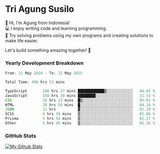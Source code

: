 # Tri Agung Susilo

👋 Hi, I'm Agung from Indonesia!<br>
💻 I enjoy writing code and learning programming.<br>
🧠 Try solving problems using my own programs and creating solutions to make life easier.

Let's build something amazing together! 🚀

### Yearly Development Breakdown

<!--START_SECTION:waka-->

```TypeScript JavaScript PHP
From: 21 May 2024 - To: 21 May 2025

Total Time: 496 hrs 53 mins

TypeScript       246 hrs 27 mins ████████████▒░░░░░░░░░░░░   49.03 %
JavaScript       158 hrs 30 mins ████████░░░░░░░░░░░░░░░░░   31.53 %
CSS              28 hrs 23 mins  █▒░░░░░░░░░░░░░░░░░░░░░░░   05.65 %
HTML             20 hrs 54 mins  █░░░░░░░░░░░░░░░░░░░░░░░░   04.16 %
JSON             11 hrs          ▓░░░░░░░░░░░░░░░░░░░░░░░░   02.19 %
SCSS             8 hrs 19 mins   ▒░░░░░░░░░░░░░░░░░░░░░░░░   01.66 %
Prisma           5 hrs 54 mins   ▒░░░░░░░░░░░░░░░░░░░░░░░░   01.17 %
Other            5 hrs 49 mins   ▒░░░░░░░░░░░░░░░░░░░░░░░░   01.16 %
```

<!--END_SECTION:waka-->

### GitHub Stats

[![My Github Stats](https://github-readme-stats.vercel.app/api?username=triagung128&show_icons=true&hide=contribs,issues&count_private=true&theme=tokyonight)](https://github.com/triagung128)

<!-- [![Top Langs](https://github-readme-stats.vercel.app/api/top-langs/?username=triagung128&layout=compact)](https://github.com/triagung128) -->
